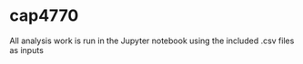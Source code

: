 # cap4770

All analysis work is run in the Jupyter notebook using the included .csv files as inputs
